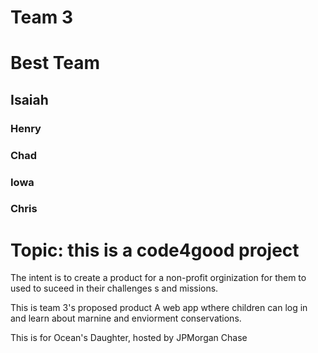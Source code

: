 # Team 3
# Best Team
## Isaiah
### Henry
### Chad
### Iowa
### Chris

# Topic: this is a code4good project
The intent is to create a product for a non-profit orginization for them to used to suceed in their challenges s and missions. 

This is team 3's proposed product
A web app wthere children can log in and learn about marnine and enviorment conservations.

This is for Ocean's Daughter, hosted by JPMorgan Chase